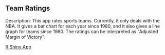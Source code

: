 ## Team Ratings

Description: This app rates sports teams. Currently, it only deals with the NBA. It gives a bar chart for each year since 1980, and it also gives a line graph for teams since 1980. The ratings can be interpreted as "Adjusted Margin of Victory".

[R Shiny App](http://spark.rstudio.com/ccagrawal/team-ratings/)
